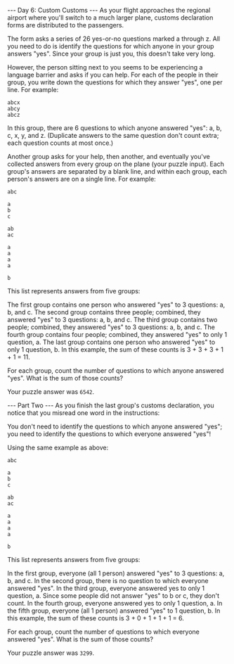 --- Day 6: Custom Customs ---
As your flight approaches the regional airport where you'll switch to a much larger plane, customs declaration forms are distributed to the passengers.

The form asks a series of 26 yes-or-no questions marked a through z. All you need to do is identify the questions for which anyone in your group answers "yes". Since your group is just you, this doesn't take very long.

However, the person sitting next to you seems to be experiencing a language barrier and asks if you can help. For each of the people in their group, you write down the questions for which they answer "yes", one per line. For example:
```
abcx
abcy
abcz
```
In this group, there are 6 questions to which anyone answered "yes": a, b, c, x, y, and z. (Duplicate answers to the same question don't count extra; each question counts at most once.)

Another group asks for your help, then another, and eventually you've collected answers from every group on the plane (your puzzle input). Each group's answers are separated by a blank line, and within each group, each person's answers are on a single line. For example:
```
abc

a
b
c

ab
ac

a
a
a
a

b
```
This list represents answers from five groups:

The first group contains one person who answered "yes" to 3 questions: a, b, and c.
The second group contains three people; combined, they answered "yes" to 3 questions: a, b, and c.
The third group contains two people; combined, they answered "yes" to 3 questions: a, b, and c.
The fourth group contains four people; combined, they answered "yes" to only 1 question, a.
The last group contains one person who answered "yes" to only 1 question, b.
In this example, the sum of these counts is 3 + 3 + 3 + 1 + 1 = 11.

For each group, count the number of questions to which anyone answered "yes". What is the sum of those counts?

Your puzzle answer was `6542`.

--- Part Two ---
As you finish the last group's customs declaration, you notice that you misread one word in the instructions:

You don't need to identify the questions to which anyone answered "yes"; you need to identify the questions to which everyone answered "yes"!

Using the same example as above:
```
abc

a
b
c

ab
ac

a
a
a
a

b
```
This list represents answers from five groups:

In the first group, everyone (all 1 person) answered "yes" to 3 questions: a, b, and c.
In the second group, there is no question to which everyone answered "yes".
In the third group, everyone answered yes to only 1 question, a. Since some people did not answer "yes" to b or c, they don't count.
In the fourth group, everyone answered yes to only 1 question, a.
In the fifth group, everyone (all 1 person) answered "yes" to 1 question, b.
In this example, the sum of these counts is 3 + 0 + 1 + 1 + 1 = 6.

For each group, count the number of questions to which everyone answered "yes". What is the sum of those counts?

Your puzzle answer was `3299`.
